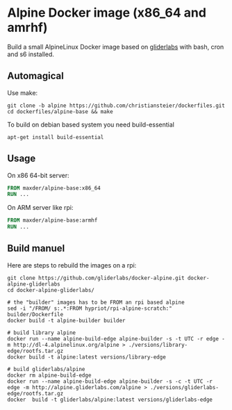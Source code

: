 # Alpine Docker image (x86_64 and amrhf)

Build a small AlpineLinux Docker image based on [gliderlabs](http://gliderlabs.viewdocs.io/docker-alpine) with bash, cron and s6 installed. 

## Automagical

Use make:

```
git clone -b alpine https://github.com/christiansteier/dockerfiles.git
cd dockerfiles/alpine-base && make
```

To build on debian based system you need build-essential
```
apt-get install build-essential
```

## Usage

On x86 64-bit server:
```dockerfile
FROM maxder/alpine-base:x86_64
RUN ...
```

On ARM server like rpi:
```dockerfile
FROM maxder/alpine-base:armhf
RUN ...
```

## Build manuel

Here are steps to rebuild the images on a rpi:
```
git clone https://github.com/gliderlabs/docker-alpine.git docker-alpine-gliderlabs
cd docker-alpine-gliderlabs/

# the "builder" images has to be FROM an rpi based alpine
sed -i "/FROM/ s:.*:FROM hypriot/rpi-alpine-scratch:" builder/Dockerfile
docker build -t alpine-builder builder

# build library alpine
docker run --name alpine-build-edge alpine-builder -s -t UTC -r edge -m http://dl-4.alpinelinux.org/alpine > ./versions/library-edge/rootfs.tar.gz
docker build -t alpine:latest versions/library-edge

# build gliderlabs/alpine
docker rm alpine-build-edge
docker run --name alpine-build-edge alpine-builder -s -c -t UTC -r edge -m http://alpine.gliderlabs.com/alpine > ./versions/gliderlabs-edge/rootfs.tar.gz
docker  build -t gliderlabs/alpine:latest versions/gliderlabs-edge
```
